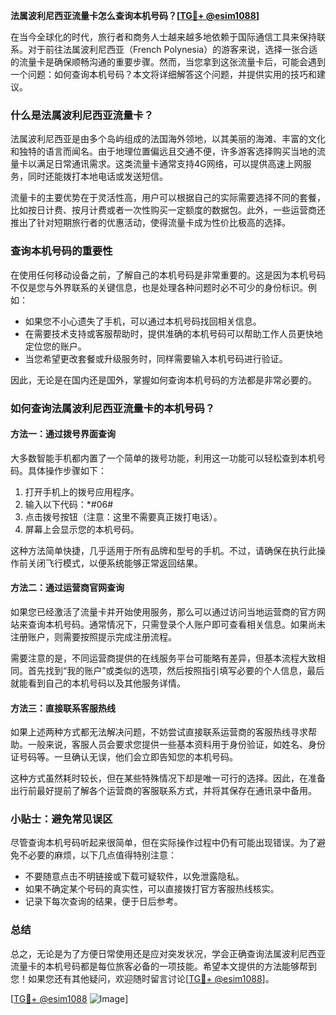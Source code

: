 **法属波利尼西亚流量卡怎么查询本机号码？[[TG💪+ @esim1088](https://t.me/s/esim1088)]**

在当今全球化的时代，旅行者和商务人士越来越多地依赖于国际通信工具来保持联系。对于前往法属波利尼西亚（French Polynesia）的游客来说，选择一张合适的流量卡是确保顺畅沟通的重要步骤。然而，当您拿到这张流量卡后，可能会遇到一个问题：如何查询本机号码？本文将详细解答这个问题，并提供实用的技巧和建议。

### 什么是法属波利尼西亚流量卡？

法属波利尼西亚是由多个岛屿组成的法国海外领地，以其美丽的海滩、丰富的文化和独特的语言而闻名。由于地理位置偏远且交通不便，许多游客选择购买当地的流量卡以满足日常通讯需求。这类流量卡通常支持4G网络，可以提供高速上网服务，同时还能拨打本地电话或发送短信。

流量卡的主要优势在于灵活性高，用户可以根据自己的实际需要选择不同的套餐，比如按日计费、按月计费或者一次性购买一定额度的数据包。此外，一些运营商还推出了针对短期旅行者的优惠活动，使得流量卡成为性价比极高的选择。

### 查询本机号码的重要性

在使用任何移动设备之前，了解自己的本机号码是非常重要的。这是因为本机号码不仅是您与外界联系的关键信息，也是处理各种问题时必不可少的身份标识。例如：

- 如果您不小心遗失了手机，可以通过本机号码找回相关信息。
- 在需要技术支持或客服帮助时，提供准确的本机号码可以帮助工作人员更快地定位您的账户。
- 当您希望更改套餐或升级服务时，同样需要输入本机号码进行验证。

因此，无论是在国内还是国外，掌握如何查询本机号码的方法都是非常必要的。

### 如何查询法属波利尼西亚流量卡的本机号码？

#### 方法一：通过拨号界面查询
大多数智能手机都内置了一个简单的拨号功能，利用这一功能可以轻松查到本机号码。具体操作步骤如下：

1. 打开手机上的拨号应用程序。
2. 输入以下代码：*#06#
3. 点击拨号按钮（注意：这里不需要真正拨打电话）。
4. 屏幕上会显示您的本机号码。

这种方法简单快捷，几乎适用于所有品牌和型号的手机。不过，请确保在执行此操作前关闭飞行模式，以便系统能够正常返回结果。

#### 方法二：通过运营商官网查询
如果您已经激活了流量卡并开始使用服务，那么可以通过访问当地运营商的官方网站来查询本机号码。通常情况下，只需登录个人账户即可查看相关信息。如果尚未注册账户，则需要按照提示完成注册流程。

需要注意的是，不同运营商提供的在线服务平台可能略有差异，但基本流程大致相同。首先找到“我的账户”或类似的选项，然后按照指引填写必要的个人信息，最后就能看到自己的本机号码以及其他服务详情。

#### 方法三：直接联系客服热线
如果上述两种方式都无法解决问题，不妨尝试直接联系运营商的客服热线寻求帮助。一般来说，客服人员会要求您提供一些基本资料用于身份验证，如姓名、身份证号码等。一旦确认无误，他们会立即告知您的本机号码。

这种方式虽然耗时较长，但在某些特殊情况下却是唯一可行的选择。因此，在准备出行前最好提前了解各个运营商的客服联系方式，并将其保存在通讯录中备用。

### 小贴士：避免常见误区

尽管查询本机号码听起来很简单，但在实际操作过程中仍有可能出现错误。为了避免不必要的麻烦，以下几点值得特别注意：

- 不要随意点击不明链接或下载可疑软件，以免泄露隐私。
- 如果不确定某个号码的真实性，可以直接拨打官方客服热线核实。
- 记录下每次查询的结果，便于日后参考。

### 总结

总之，无论是为了方便日常使用还是应对突发状况，学会正确查询法属波利尼西亚流量卡的本机号码都是每位旅客必备的一项技能。希望本文提供的方法能够帮到您！如果您还有其他疑问，欢迎随时留言讨论[[TG💪+ @esim1088](https://t.me/s/esim1088)]。

[[TG💪+ @esim1088](https://t.me/s/esim1088) ![Image](https://i.postimg.cc/4NQfJmqS/Snipaste-2025-05-13-00-14-12.png)]
